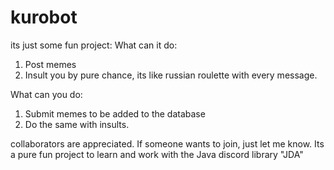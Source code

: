 # kurobot

its just some fun project:
What can it do:

1) Post memes
2) Insult you by pure chance, its like russian roulette with every message.

What can you do:

1) Submit memes to be added to the database
2) Do the same with insults.

collaborators are appreciated. If someone wants to join, just let me know. Its a pure fun project to learn and work with
the Java discord library "JDA"
